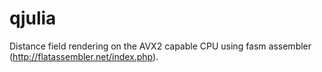 # qjulia

Distance field rendering on the AVX2 capable CPU using fasm assembler (http://flatassembler.net/index.php).
